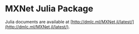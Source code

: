 # MXNet Julia Package
Julia documents are available at [http://dmlc.ml/MXNet.jl/latest/](http://dmlc.ml/MXNet.jl/latest/).
